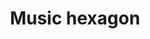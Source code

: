 ---
title: Music hexagon
tags: ["music", "hexagon", "song", "harmony", "beat", "instrument", "concert"]
icon: music-hexagon
svg: '<svg xmlns="http://www.w3.org/2000/svg" width="24" height="24" fill="none" viewBox="0 0 24 24" stroke-width="1.5" stroke-linecap="round" stroke-linejoin="round" stroke="currentColor"><path d="M20.5 15.8V8.2a1.91 1.91 0 0 0-.944-1.645l-6.612-3.8a1.88 1.88 0 0 0-1.888 0l-6.612 3.8A1.9 1.9 0 0 0 3.5 8.2v7.602a1.91 1.91 0 0 0 .944 1.644l6.612 3.8a1.88 1.88 0 0 0 1.888 0l6.612-3.8A1.9 1.9 0 0 0 20.5 15.8"/><path d="M12.5 14.5V8.6a.6.6 0 0 1 .6-.6h1.4m-2 6.5a1.5 1.5 0 1 1-3 0 1.5 1.5 0 0 1 3 0"/></svg>'
---